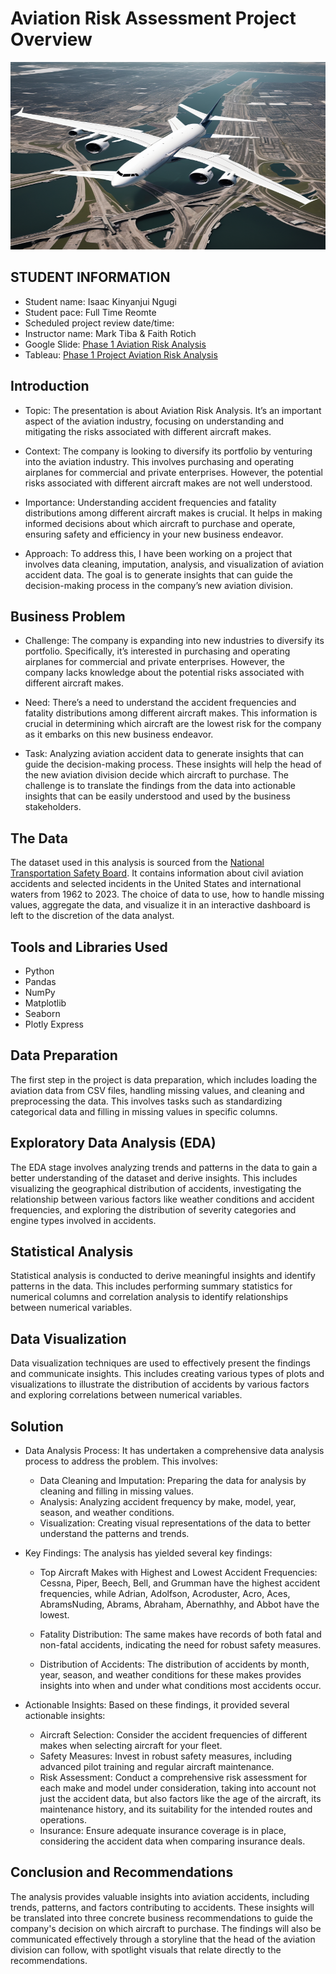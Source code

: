 # Aviation Risk Assessment Project Overview

<img src="data/Airplane-Risk-Analysis-2.png" alt="logo" width="600" height="300"/>

## STUDENT INFORMATION

* Student name: Isaac Kinyanjui Ngugi
* Student pace: Full Time Reomte
* Scheduled project review date/time: 
* Instructor name: Mark Tiba & Faith Rotich
* Google Slide: [Phase 1 Aviation Risk Analysis](https://docs.google.com/presentation/d/1WiK2iiQUtH-IwEqs-xX-qyjzECA0GWA-et_1vNcTuWs/edit?usp=sharing)
* Tableau: [Phase 1 Project Aviation Risk Analysis](https://public.tableau.com/views/Phase1ProjectAviationRiskAnalysis/Dashboard3?:language=en-GB&:sid=&:display_count=n&:origin=viz_share_link)

## Introduction

- Topic: The presentation is about Aviation Risk Analysis.
  It’s an important aspect of the aviation industry, focusing on understanding and mitigating the risks associated with different aircraft makes.

- Context:
  The company is looking to diversify its portfolio by venturing into the aviation industry.
  This involves purchasing and operating airplanes for commercial and private enterprises.
  However, the potential risks associated with different aircraft makes are not well understood.

- Importance:
  Understanding accident frequencies and fatality distributions among different aircraft makes is crucial.
  It helps in making informed decisions about which aircraft to purchase and operate, ensuring safety and efficiency in your new business endeavor.

- Approach:
  To address this, I have been working on a project that involves data cleaning, imputation, analysis, and visualization of aviation accident data.
  The goal is to generate insights that can guide the decision-making process in the company’s new aviation division.

## Business Problem
- Challenge:
  The company is expanding into new industries to diversify its portfolio.
  Specifically, it’s interested in purchasing and operating airplanes for commercial and private enterprises.
  However, the company lacks knowledge about the potential risks associated with different aircraft makes.
  
- Need:
  There’s a need to understand the accident frequencies and fatality distributions among different aircraft makes.
  This information is crucial in determining which aircraft are the lowest risk for the company as it embarks on this new business endeavor.

- Task:
  Analyzing aviation accident data to generate insights that can guide the decision-making process.
  These insights will help the head of the new aviation division decide which aircraft to purchase.
  The challenge is to translate the findings from the data into actionable insights that can be easily understood and used by the business stakeholders.


## The Data
The dataset used in this analysis is sourced from the [National Transportation Safety Board](https://www.kaggle.com/datasets/khsamaha/aviation-accident-database-synopses).
It contains information about civil aviation accidents and selected incidents in the United States and international waters from 1962 to 2023. 
The choice of data to use, how to handle missing values, aggregate the data, and visualize it in an interactive dashboard is left to the discretion of the data analyst.

## Tools and Libraries Used
- Python
- Pandas
- NumPy
- Matplotlib
- Seaborn
- Plotly Express

## Data Preparation
The first step in the project is data preparation, which includes loading the aviation data from CSV files, handling missing values, and cleaning and preprocessing the data. This involves tasks such as standardizing categorical data and filling in missing values in specific columns.

## Exploratory Data Analysis (EDA)
The EDA stage involves analyzing trends and patterns in the data to gain a better understanding of the dataset and derive insights. This includes visualizing the geographical distribution of accidents, investigating the relationship between various factors like weather conditions and accident frequencies, and exploring the distribution of severity categories and engine types involved in accidents.

## Statistical Analysis
Statistical analysis is conducted to derive meaningful insights and identify patterns in the data. This includes performing summary statistics for numerical columns and correlation analysis to identify relationships between numerical variables.

## Data Visualization
Data visualization techniques are used to effectively present the findings and communicate insights. This includes creating various types of plots and visualizations to illustrate the distribution of accidents by various factors and exploring correlations between numerical variables.

## Solution
- Data Analysis Process:
  It has undertaken a comprehensive data analysis process to address the problem. This involves:
    * Data Cleaning and Imputation: Preparing the data for analysis by cleaning and filling in missing values.
    * Analysis: Analyzing accident frequency by make, model, year, season, and weather conditions.
    * Visualization: Creating visual representations of the data to better understand the patterns and trends.

- Key Findings: The analysis has yielded several key findings:
    * Top Aircraft Makes with Highest and Lowest Accident Frequencies:
    Cessna, Piper, Beech, Bell, and Grumman have the highest accident frequencies, while Adrian, Adolfson, Acroduster, Acro, Aces, AbramsNuding, Abrams, Abraham, Abernathhy, and Abbot have the lowest.
    
    * Fatality Distribution:
      The same makes have records of both fatal and non-fatal accidents, indicating the need for robust safety measures.
      
    * Distribution of Accidents:
      The distribution of accidents by month, year, season, and weather conditions for these makes provides insights into when and under what conditions most accidents occur.

- Actionable Insights:
  Based on these findings, it provided several actionable insights:
    * Aircraft Selection:
      Consider the accident frequencies of different makes when selecting aircraft for your fleet.
    * Safety Measures:
      Invest in robust safety measures, including advanced pilot training and regular aircraft maintenance.
    * Risk Assessment:
      Conduct a comprehensive risk assessment for each make and model under consideration, taking into account not just the accident data, but also factors like the age of the aircraft, its maintenance history, and its suitability for the intended routes and operations.
    * Insurance:
      Ensure adequate insurance coverage is in place, considering the accident data when comparing insurance deals.

## Conclusion and Recommendations
The analysis provides valuable insights into aviation accidents, including trends, patterns, and factors contributing to accidents. These insights will be translated into three concrete business recommendations to guide the company's decision on which aircraft to purchase. The findings will also be communicated effectively through a storyline that the head of the aviation division can follow, with spotlight visuals that relate directly to the recommendations.